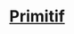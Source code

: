 ﻿---
!LinkItem
Link: background_primitif_hd.md
NameLink: <!--NameLink-->[Primitif](hd_background_primitif.md)<!--/NameLink-->
Id: backgrounds_hd.md#primitif
ParentLink: backgrounds_hd.md#historique
Name: Primitif
ParentName: Historique
---




# [Primitif](hd_background_primitif.md)



